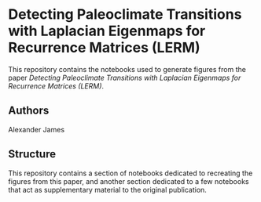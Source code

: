 # Detecting Paleoclimate Transitions with Laplacian Eigenmaps for Recurrence Matrices (LERM)

This repository contains the notebooks used to generate figures from the paper *Detecting Paleoclimate Transitions with Laplacian Eigenmaps for Recurrence Matrices (LERM)*.

## Authors

Alexander James

## Structure

This repository contains a section of notebooks dedicated to recreating the figures from this paper, and another section dedicated to a few notebooks that act as supplementary material to the original publication.